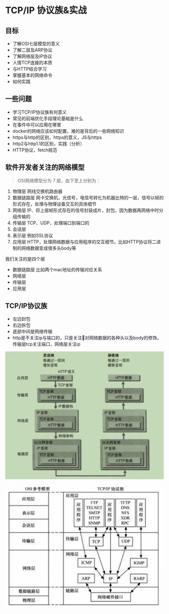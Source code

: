 # TCP/IP 协议族&实战

## 目标
- 了解OSI七层模型的意义
- 了解二层及ARP协议
- 了解网络层及IP协议
- 人情TCP连接的本质
- 与HTTP结合学习
- 掌握基本的网络命令
- 如何实践

## 一些问题
- 学习TCP/IP协议族有何意义
- 常见的前端优化手段理论基础是什么
- 在事件中可以应用在哪里
- docker的网络应该如何配置，难的是背后的一些网络知识
- https与http的区别，https的意义，JS与https
- http2与http1.1的区别，实践（分析）
- HTTP协议，fetch规范

## 软件开发者关注的网络模型
> OSI网络模型分为 7 层，由下至上分别为：  
1. 物理层          网线交换机路由器
2. 数据链路层       网卡交换机，光信号，电信号转化为机器比特的一层，信号以帧的形式存在，处理与物理设备交互的具体细节
3. 网络层          IP、将上层帧形式存在的信号封装成片，封包，因为数据再网络中时分组传输的
4. 传输层          TCP、UDP，处理端口到端口的
5. 会话层
6. 表示层          例如SSL协议
7. 应用层          HTTP，处理网络数据与应用程序的交互细节。比如HTTP协议将二进制的网络数据变成很多头body等

我们关注的是四个层
- 数据链路层 比如两个mac地址的传输对应关系
- 网络层
- 传输层
- 应用层

## TCP/IP协议族
- 左边封包
- 右边拆包
- 底部中间是网络传输
- http是不关注ip与端口的，只是关注对网络数据的各种头以及body的修饰，传输层tcp关注端口，网络层关注ip

![TCP/IP](./img/tcpip.png)

![TCP/IP](./img/tcpip2.png)
